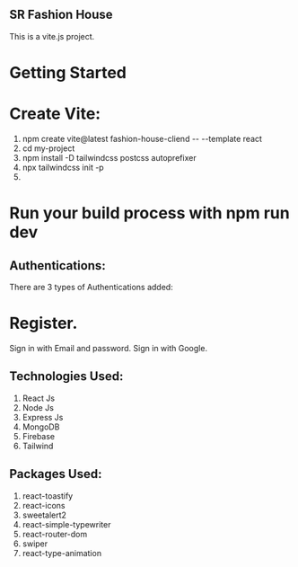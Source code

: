 ## SR Fashion House
This is a vite.js project.

# Getting Started
# Create Vite:
1. npm create vite@latest fashion-house-cliend -- --template react
2. cd my-project
3. npm install -D tailwindcss postcss autoprefixer
4. npx tailwindcss init -p
5. 
   
# Run your build process with npm run dev

## Authentications:
There are 3 types of Authentications added:

# Register.
Sign in with Email and password.
Sign in with Google.
## Technologies Used: 
 1. React Js
 2. Node Js
 3. Express Js
 4. MongoDB
 5. Firebase
 6. Tailwind


## Packages Used: 
 1. react-toastify
 2. react-icons
 3. sweetalert2
 4. react-simple-typewriter
 5. react-router-dom
 6. swiper
 7. react-type-animation








